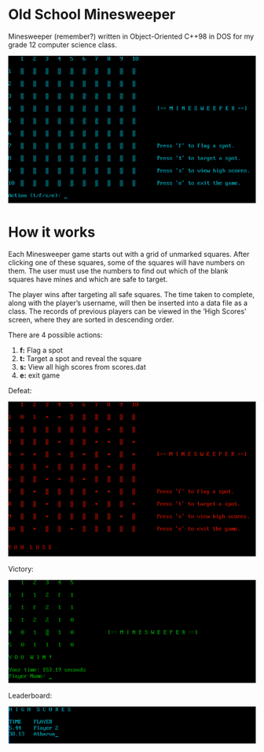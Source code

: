 # Old School Minesweeper

Minesweeper (remember?) written in Object-Oriented C++98 in DOS for my grade 12 computer science class.

![Starting screen](demo/start.png)

# How it works

Each Minesweeper game starts out with a grid of unmarked squares. After clicking one of these squares, some of the squares will have numbers on them. The user must use the numbers to find out which of the blank squares have mines and which are safe to target.  

The player wins after targeting all safe squares. The time taken to complete, along with the player’s username, will then be inserted into a data file as a class. The records of previous players can be viewed in the ‘High Scores’ screen, where they are sorted in descending order.  

There are 4 possible actions:
1.	**f:** Flag a spot
2.	**t:** Target a spot and reveal the square
3.	**s:** View all high scores from scores.dat
4.	**e:** exit game

Defeat:

![Loss](demo/loss.png)

Victory:

![Win](demo/win.png)

Leaderboard:

![Leaderboard](demo/leaderboard.png)
